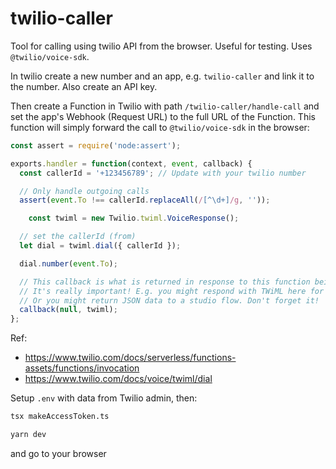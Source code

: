 # twilio-caller

Tool for calling using twilio API from the browser. Useful for testing. Uses `@twilio/voice-sdk`.

In twilio create a new number and an app, e.g. `twilio-caller` and link it to the number. Also create an API key.

Then create a Function in Twilio with path `/twilio-caller/handle-call` and set the app's Webhook (Request URL) to the full URL of the Function. This function will simply forward the call to `@twilio/voice-sdk` in the browser:

```js
const assert = require('node:assert');

exports.handler = function(context, event, callback) {
  const callerId = '+123456789'; // Update with your twilio number

  // Only handle outgoing calls
  assert(event.To !== callerId.replaceAll(/[^\d+]/g, ''));

	const twiml = new Twilio.twiml.VoiceResponse();

  // set the callerId (from)
  let dial = twiml.dial({ callerId });

  dial.number(event.To);

  // This callback is what is returned in response to this function being invoked.
  // It's really important! E.g. you might respond with TWiML here for a voice or SMS response.
  // Or you might return JSON data to a studio flow. Don't forget it!
  callback(null, twiml);
};
```

Ref:
- https://www.twilio.com/docs/serverless/functions-assets/functions/invocation
- https://www.twilio.com/docs/voice/twiml/dial


Setup `.env` with data from Twilio admin, then:

```bash
tsx makeAccessToken.ts

yarn dev
```

and go to your browser